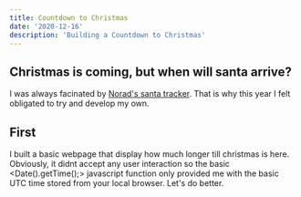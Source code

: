 ```yaml
---
title: Countdown to Christmas
date: '2020-12-16'
description: 'Building a Countdown to Christmas'
---
```


## Christmas is coming, but when will santa arrive?

I was always facinated by [Norad's santa tracker](https://www.noradsanta.org/). That is why this year I felt obligated to try and develop my own. 

## First
I built a basic webpage that display how much longer till christmas is here. Obviously, it didnt accept any user interaction so the basic <Date().getTime();> javascript function only provided me with the basic UTC time stored from your local browser. Let's do better.

